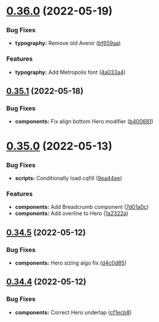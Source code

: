 # [0.36.0](https://github.com/jacecotton/tcds/compare/v0.35.1...v0.36.0) (2022-05-19)


### Bug Fixes

* **typography:** Remove old Avenir ([bf659aa](https://github.com/jacecotton/tcds/commit/bf659aa4f59b0e94b4242eae1de8eeb5cee70404))


### Features

* **typography:** Add Metropolis font ([4a033a4](https://github.com/jacecotton/tcds/commit/4a033a4e7b64f0f01b5be7e96dda5f4c1901fd2c))



## [0.35.1](https://github.com/jacecotton/tcds/compare/v0.35.0...v0.35.1) (2022-05-18)


### Bug Fixes

* **components:** Fix align bottom Hero modifier ([b400681](https://github.com/jacecotton/tcds/commit/b40068187412ea4cf9b84be498fcc4ac241353f2))



# [0.35.0](https://github.com/jacecotton/tcds/compare/v0.34.5...v0.35.0) (2022-05-13)


### Bug Fixes

* **scripts:** Conditionally load cqfill ([9ea44ee](https://github.com/jacecotton/tcds/commit/9ea44ee82c7bae91697fceaa4c4978813abd8df1))


### Features

* **components:** Add Breadcrumb component ([7d01a0c](https://github.com/jacecotton/tcds/commit/7d01a0c112c5a02fc2afc0b88643eac896a6b73d))
* **components:** Add overline to Hero ([1a2322a](https://github.com/jacecotton/tcds/commit/1a2322a9302c8a0b71017f680f92590490033f45))



## [0.34.5](https://github.com/jacecotton/tcds/compare/v0.34.4...v0.34.5) (2022-05-12)


### Bug Fixes

* **components:** Hero sizing algo fix ([d4c0d85](https://github.com/jacecotton/tcds/commit/d4c0d85bd09cc4ad2b1cd7c51caf013008702313))



## [0.34.4](https://github.com/jacecotton/tcds/compare/v0.34.3...v0.34.4) (2022-05-12)


### Bug Fixes

* **components:** Correct Hero underlap ([cf1ecb8](https://github.com/jacecotton/tcds/commit/cf1ecb8e9bd99641ed0f8fbffc5f0bd2bb379526))



